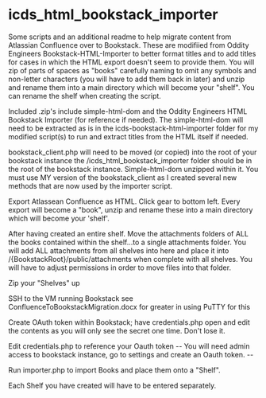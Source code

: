# icds_html_bookstack_importer

Some scripts and an additional readme to help migrate content from Atlassian Confluence over to Bookstack. These are modifiied from Oddity Engineers Bookstack-HTML-Importer to better format titles and to add titles for cases in which the HTML export doesn't seem to provide them. You will zip of parts of spaces as "books" carefully naming to omit any symbols and non-letter characters (you will have to add them back in later) and unzip and rename them into a main directory which will become your "shelf". You can rename the shelf when creating the script. 

Included .zip's include simple-html-dom and the Oddity Engineers HTML Bookstack Importer (for reference if needed). The simple-html-dom will need to be extracted as is in the icds-bookstack-html-importer folder for my modified script(s) to run and extract titles from the HTML itself if needed.

bookstack_client.php will need to be moved (or copied) into the root of your bookstack instance
the /icds_html_bookstack_importer folder should be in the root of the bookstack instance. Simple-html-dom unzipped within it. You must use MY version of the bookstack_client as I created several new methods that are now used by the importer script.

Export Atlassean Confluence as HTML. Click gear to bottom left. Every export will become a "book", unzip and rename these into a main directory which will become your 'shelf'.

After having created an entire shelf. Move the attachments folders of ALL the books contained within the shelf...to a single attachments folder. You will add ALL attachments from all shelves into here and place it into /{BookstackRoot}/public/attachments when complete with all shelves. You will have to adjust permissions in order to move files into that folder.

Zip your "Shelves" up

SSH to the VM running Bookstack see ConfluenceToBookstackMigration.docx for greater in using PuTTY for this

Create OAuth token within Bookstack; have credentials.php open and edit the contents as you will only see the secret one time. Don't lose it.

Edit credentials.php to reference your Oauth token -- You will need admin access to bookstack instance, go to settings and create an Oauth token. --

Run importer.php to import Books and place them onto a "Shelf".

Each Shelf you have created will have to be entered separately.


